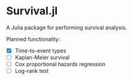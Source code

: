 # Survival.jl

A Julia package for performing survival analysis.

Planned functionality:

 - [x] Time-to-event types
 - [ ] Kaplan-Meier survival
 - [ ] Cox proportional hazards regression
 - [ ] Log-rank test
